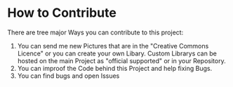 # How to Contribute
There are tree major Ways you can contribute to this project:
1. You can send me new Pictures that are in the "Creative Commons Licence" or you can create your own Libary. Custom Librarys can be hosted on the main Project as "official supported" or in your Repository.
2. You can improof the Code behind this Project and help fixing Bugs.
3. You can find bugs and open Issues

